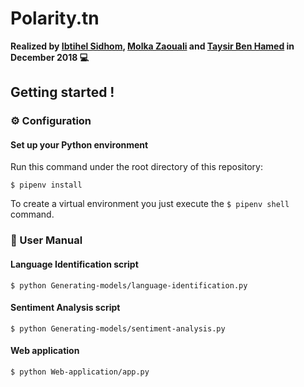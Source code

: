 # Polarity.tn


<b> Realized by [Ibtihel Sidhom](https://github.com/IbtihelSidhom), [Molka Zaouali](https://github.com/aklom) and [Taysir Ben Hamed](https://github.com/TaysirBenHamed) in December 2018 :computer: </b>

## Getting started !

### :gear: Configuration 

#### Set up your Python environment
Run this command under the root directory of this repository:

```shell
$ pipenv install
```

To create a virtual environment you just execute the `$ pipenv shell` command.


### :open_book: User Manual

#### Language Identification script

```shell
$ python Generating-models/language-identification.py 
```

#### Sentiment Analysis script
```shell
$ python Generating-models/sentiment-analysis.py 
```

#### Web application

```shell
$ python Web-application/app.py
```
